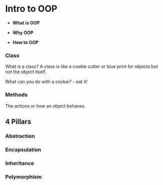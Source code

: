 # Intro to OOP

- **What is OOP**
- **Why OOP**

- **How to OOP**


### Class
What is a class? A class is like a cookie cutter or blue print for objects but not the object itself.

What can you do with a cookie?
    - eat it!


### Methods
The actions or how an object behaves.


## 4 Pillars

### Abstraction

### Encapsulation

### Inheritance

### Polymorphism  
